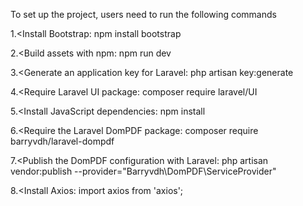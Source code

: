 <p>To set up the project, users need to run the following commands </p>

  1.<Install Bootstrap:
    npm install bootstrap

  2.<Build assets with npm:
    npm run dev
  
  3.<Generate an application key for Laravel:
    php artisan key:generate

  4.<Require Laravel UI package:
    composer require laravel/UI
  
  5.<Install JavaScript dependencies:
    npm install
  
  6.<Require the Laravel DomPDF package:
    composer require barryvdh/laravel-dompdf
  
  7.<Publish the DomPDF configuration with Laravel:
    php artisan vendor:publish --provider="Barryvdh\DomPDF\ServiceProvider"

   8.<Install Axios:
    import axios from 'axios';
  